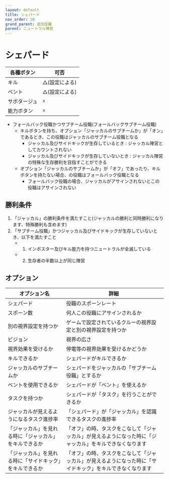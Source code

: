 ```yaml
---
layout: default
title: シェパード
nav_order: 20
grand_parent: 追加役職
parent: ニュートラル陣営
---
```



# シェパード

|  各種ボタン |  可否  |
| ---- | ---- |
|  キル  | △(設定による) |
|  ベント  | △(設定による) |
|  サボタージュ  | ☓ |
|  能力ボタン  | ☓ |

- フォールバック役職かつサブチーム役職(フォールバックサブチーム役職)
  - キルボタンを持ち、オプション「ジャッカルのサブチームか」が「オン」であるとき、この役職はジャッカルのサブチーム役職となる
    - ジャッカル及びサイドキックが生存しているとき : ジャッカル陣営としてカウントされない　
    - ジャッカル及びサイドキックが生存していないとき : ジャッカル陣営の特殊な生存勝利を目指すことができる
  - オプション「ジャッカルのサブチームか」が「オフ」であったり、キルボタンを持たない場合、の役職はフォールバック役職となる
    - フォールバック役職の場合、ジャッカルがアサインされないとこの役職はアサインされない

## 勝利条件
1. 「ジャッカル」の勝利条件を満たすこと(ジャッカルの勝利と同時勝利になります、特殊勝利も含めます)
2. 「サブチーム役職」かつジャッカル及びサイドキックが生存していないとき、以下を満たすこと
   - 1. インポスター及びキル能力を持つニュートラルが全滅している
   - 2. 生存者の半数以上が同じ陣営

## オプション

|  オプション名 |  詳細  |
| ---- | ---- |
|  シェパード  | 役職のスポーンレート |
|  スポーン数  | 何人この役職にアサインされるか |
|  別の視界設定を持つか  |  ゲームで設定されているクルーの視界設定と別の視界設定を持つか  |
|  ビジョン  |  視界の広さ  |
|  視界効果を受けるか  |  停電等の視界効果を受けるかどうか  |
|  キルできるか  |  シェパードがキルできるか  |
|  ジャッカルのサブチームか  |  シェパードをジャッカルの「サブチーム役職」とするか  |
| ベントを使用できるか | シェパードが「ベント」を使えるか |
| タスクを持つか | シェパードが「タスク」を行うことができるか |
| ジャッカルが見えるようになるタスク進捗率  | 「シェパード」が「ジャッカル」を認識できるタスクの進捗率  |
|「ジャッカル」を見れる時に「ジャッカル」をキルできるか |「オフ」の時、タスクをこなして「ジャッカル」が見えるようになった時に「ジャッカル」をキルできなくなります |
|「ジャッカル」を見れる時に「サイドキック」をキルできるか |「オフ」の時、タスクをこなして「ジャッカル」が見えるようになった時に「サイドキック」をキルできなくなります |
